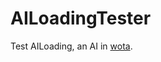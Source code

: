 AILoadingTester
===============

Test AILoading, an AI in [wota](https://github.com/wotateam/wota).
